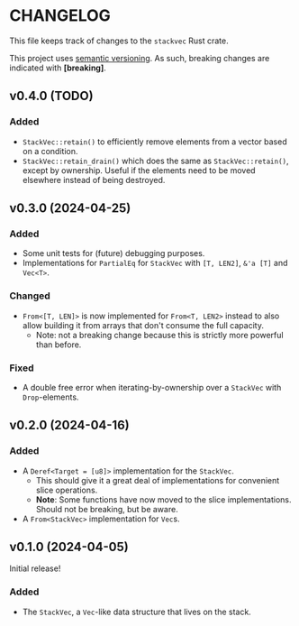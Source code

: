 # CHANGELOG
This file keeps track of changes to the `stackvec` Rust crate.

This project uses [semantic versioning](https://semver.org). As such, breaking changes are indicated with **\[breaking\]**.


## v0.4.0 (TODO)
### Added
- `StackVec::retain()` to efficiently remove elements from a vector based on a condition.
- `StackVec::retain_drain()` which does the same as `StackVec::retain()`, except by ownership. Useful if the elements need to be moved elsewhere instead of being destroyed.


## v0.3.0 (2024-04-25)
### Added
- Some unit tests for (future) debugging purposes.
- Implementations for `PartialEq` for `StackVec` with `[T, LEN2]`, `&'a [T]` and `Vec<T>`.

### Changed
- `From<[T, LEN]>` is now implemented for `From<T, LEN2>` instead to also allow building it from arrays that don't consume the full capacity.
    - Note: not a breaking change because this is strictly more powerful than before.

### Fixed
- A double free error when iterating-by-ownership over a `StackVec` with `Drop`-elements.


## v0.2.0 (2024-04-16)
### Added 
- A `Deref<Target = [u8]>` implementation for the `StackVec`.
    - This should give it a great deal of implementations for convenient slice operations.
    - **Note**: Some functions have now moved to the slice implementations. Should not be breaking, but be aware.
- A `From<StackVec>` implementation for `Vec`s.


## v0.1.0 (2024-04-05)
Initial release!

### Added
- The `StackVec`, a `Vec`-like data structure that lives on the stack.
